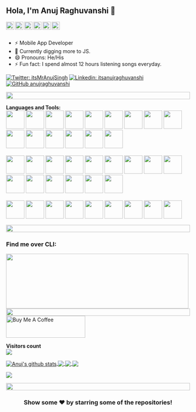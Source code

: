 ## Hola, I'm Anuj Raghuvanshi 👋

<a href="https://twitter.com/itsMrAnujSingh">
  <img align="left" alt="Anuj's Twitter" width="22px" src="https://cdn.jsdelivr.net/npm/simple-icons@v3/icons/twitter.svg" />
</a>
<a href="https://www.linkedin.com/in/itsanujraghuvanshi/">
  <img align="left" alt="Anuj's Linkdein" width="22px" src="https://cdn.jsdelivr.net/npm/simple-icons@v3/icons/linkedin.svg" />
</a>
<a href="https://github.com/anujraghuvanshi">
  <img align="left" alt="Anuj's Github" width="22px" src="https://cdn.jsdelivr.net/npm/simple-icons@v3/icons/github.svg" />
</a>
<a href="https://stackoverflow.com/users/7078456/anujraghuvanshi">
  <img align="left" alt="Anuj's Stackoverflow" width="22px" src="https://cdn.jsdelivr.net/npm/simple-icons@3.2.0/icons/stackoverflow.svg" />
</a>
<a href="https://www.instagram.com/javascript_essentials">
  <img align="left" alt="Anuj's Instagram" width="22px" src="https://cdn.jsdelivr.net/npm/simple-icons@v3/icons/instagram.svg" />
</a>
<a href="https://www.facebook.com/itsanujraghuvanshi/">
  <img align="left" alt="Anuj's Facebook" width="22px" src="https://cdn.jsdelivr.net/npm/simple-icons@v3/icons/facebook.svg" />
</a>

<br/>
<br/>


- ⚡ Mobile App Developer
- 🌱 Currently digging more to JS.
- 😄 Pronouns: He/His
- ⚡ Fun fact: I spend almost 12 hours listening songs everyday.

[![Twitter: itsMrAnujSingh](https://img.shields.io/twitter/follow/itsMrAnujSingh?style=social)](https://twitter.com/itsMrAnujSingh)
[![Linkedin: itsanujraghuvanshi](https://img.shields.io/badge/-itsanujraghuvanshi-blue?style=flat-square&logo=Linkedin&logoColor=white&link=https://www.linkedin.com/in/itsanujraghuvanshi/)](https://www.linkedin.com/in/itsanujraghuvanshi/)
[![GitHub anujraghuvanshi](https://img.shields.io/github/followers/anujraghuvanshi?label=follow&style=social)](https://github.com/anujraghuvanshi)

<img src="https://i.imgur.com/dBaSKWF.gif" height="20" width="100%"/>

**Languages and Tools:**  
<img height="50" src="https://cdn.jsdelivr.net/gh/devicons/devicon@latest/icons/react/react-original.svg" />
<img height="50" src="https://cdn.jsdelivr.net/gh/devicons/devicon@latest/icons/angularjs/angularjs-original.svg" />
<img height="50" src="https://cdn.jsdelivr.net/gh/devicons/devicon@latest/icons/nextjs/nextjs-original.svg" />
<img height="50" src="https://cdn.jsdelivr.net/gh/devicons/devicon@latest/icons/redux/redux-original.svg" />
<img height="50" src="https://cdn.jsdelivr.net/gh/devicons/devicon@latest/icons/javascript/javascript-original.svg" />
<img height="50" src="https://cdn.jsdelivr.net/gh/devicons/devicon@latest/icons/typescript/typescript-original.svg" />
<img height="50" src="https://cdn.jsdelivr.net/gh/devicons/devicon@latest/icons/nodejs/nodejs-original-wordmark.svg" />
<img height="50" src="https://cdn.jsdelivr.net/gh/devicons/devicon@latest/icons/ionic/ionic-original.svg" />
<img height="50" src="https://cdn.jsdelivr.net/gh/devicons/devicon@latest/icons/angularjs/angularjs-original-wordmark.svg" />
<img height="50" src="https://cdn.jsdelivr.net/gh/devicons/devicon@latest/icons/graphql/graphql-plain-wordmark.svg" />
<img height="50" src="https://cdn.jsdelivr.net/gh/devicons/devicon@latest/icons/axios/axios-plain-wordmark.svg" />
<img height="50" src="https://cdn.jsdelivr.net/gh/devicons/devicon@latest/icons/jest/jest-plain.svg" />
<img height="50" src="https://cdn.jsdelivr.net/gh/devicons/devicon@latest/icons/realm/realm-plain-wordmark.svg" />
<img height="50" src="https://cdn.jsdelivr.net/gh/devicons/devicon@latest/icons/html5/html5-original-wordmark.svg" />
<img height="50" src="https://cdn.jsdelivr.net/gh/devicons/devicon@latest/icons/css3/css3-original-wordmark.svg" />
<br/>
<br/>
<img height="50" src="https://cdn.jsdelivr.net/gh/devicons/devicon@latest/icons/bootstrap/bootstrap-original-wordmark.svg" />
<img height="50" src="https://cdn.jsdelivr.net/gh/devicons/devicon@latest/icons/jquery/jquery-original-wordmark.svg" />
<img height="50" src="https://cdn.jsdelivr.net/gh/devicons/devicon@latest/icons/apple/apple-original.svg" />
<img height="50" src="https://cdn.jsdelivr.net/gh/devicons/devicon@latest/icons/android/android-plain-wordmark.svg" />
<img height="50" src="https://cdn.jsdelivr.net/gh/devicons/devicon@latest/icons/objectivec/objectivec-plain.svg" />
<img height="50" src="https://cdn.jsdelivr.net/gh/devicons/devicon@latest/icons/xcode/xcode-original.svg" />
<img height="50" src="https://cdn.jsdelivr.net/gh/devicons/devicon@latest/icons/androidstudio/androidstudio-original-wordmark.svg" />
<img height="50" src="https://cdn.jsdelivr.net/gh/devicons/devicon@latest/icons/firebase/firebase-plain-wordmark.svg" />
<img height="50" src="https://cdn.jsdelivr.net/gh/devicons/devicon@latest/icons/amazonwebservices/amazonwebservices-original-wordmark.svg" />
<img height="50" src="https://cdn.jsdelivr.net/gh/devicons/devicon@latest/icons/filezilla/filezilla-original.svg" />
<img height="50" src="https://cdn.jsdelivr.net/gh/devicons/devicon@latest/icons/bash/bash-original.svg" />
<img height="50" src="https://cdn.jsdelivr.net/gh/devicons/devicon@latest/icons/gulp/gulp-plain.svg" />
<img height="50" src="https://cdn.jsdelivr.net/gh/devicons/devicon@latest/icons/grunt/grunt-original-wordmark.svg" />
<img height="50" src="https://cdn.jsdelivr.net/gh/devicons/devicon@latest/icons/babel/babel-plain.svg" />
<img height="50" src="https://cdn.jsdelivr.net/gh/devicons/devicon@latest/icons/github/github-original-wordmark.svg" />
<br/>
<br/>
<img height="50" src="https://cdn.jsdelivr.net/gh/devicons/devicon@latest/icons/git/git-original-wordmark.svg" />
<img height="50" src="https://cdn.jsdelivr.net/gh/devicons/devicon@latest/icons/gitlab/gitlab-original-wordmark.svg" />
<img height="50" src="https://cdn.jsdelivr.net/gh/devicons/devicon@latest/icons/bitbucket/bitbucket-original-wordmark.svg" />
<img height="50" src="https://cdn.jsdelivr.net/gh/devicons/devicon@latest/icons/sourcetree/sourcetree-original-wordmark.svg" />
<img height="50" src="https://cdn.jsdelivr.net/gh/devicons/devicon@latest/icons/trello/trello-original.svg" />
<img height="50" src="https://cdn.jsdelivr.net/gh/devicons/devicon@latest/icons/jira/jira-original-wordmark.svg" />
<img height="50" src="https://cdn.jsdelivr.net/gh/devicons/devicon@latest/icons/vercel/vercel-original-wordmark.svg" />
<img height="50" src="https://cdn.jsdelivr.net/gh/devicons/devicon@latest/icons/heroku/heroku-original-wordmark.svg" />
<img height="50" src="https://cdn.jsdelivr.net/gh/devicons/devicon@latest/icons/npm/npm-original-wordmark.svg" />

<img src="https://i.imgur.com/dBaSKWF.gif" height="20" width="100%"/>

### Find me over CLI: 
<img height="150" width="500" src="https://github.com/anujraghuvanshi/anujraghuvanshi/assets/22232709/09d53d79-60db-43ca-8eaa-c7edaf252b41">
<img src="https://i.imgur.com/dBaSKWF.gif" height="20" width="100%"/>
<a href="https://www.buymeacoffee.com/anujraghuvanshi" target="_blank"><img src="https://cdn.buymeacoffee.com/buttons/v2/default-yellow.png" alt="Buy Me A Coffee" style="height: 60px !important;width: 217px !important;" ></a>

<br/>

<p align="left"> 
  <b>Visitors count</b><br>
  <img src="https://profile-counter.glitch.me/anujraghuvanshi/count.svg" />
</p>

<a href="https://github.com/anujraghuvanshi">
 <img align="center" src="https://github-readme-stats.vercel.app/api?username=anujraghuvanshi&show_icons=true&theme=dracula&line_height=27" alt="Anuj's github stats"/>
</a>
<a href="https://github.com/anujraghuvanshi">
  <img align="center" src="https://github-readme-stats.vercel.app/api/top-langs/?username=anujraghuvanshi&langs_count=8&layout=compact&theme=dark" />
</a>
<a href="https://github.com/anujraghuvanshi/cordova-clipboard-plugin">
  <img align="center" src="https://github-readme-stats.vercel.app/api/pin/?username=anujraghuvanshi&repo=cordova-clipboard-plugin&theme=dark" />
</a>
<a href="https://github.com/anujraghuvanshi/JS-Essentials">
  <img align="center" src="https://github-readme-stats.vercel.app/api/pin/?username=anujraghuvanshi&repo=JS-Essentials&theme=dark" />
</a>


![](https://activity-graph.herokuapp.com/graph?username=anujraghuvanshi&theme=react-dark&area=true)

<img src="https://i.imgur.com/dBaSKWF.gif" height="20" width="100%"/>
<div align="center">

### Show some ❤️ by starring some of the repositories!

</div>

